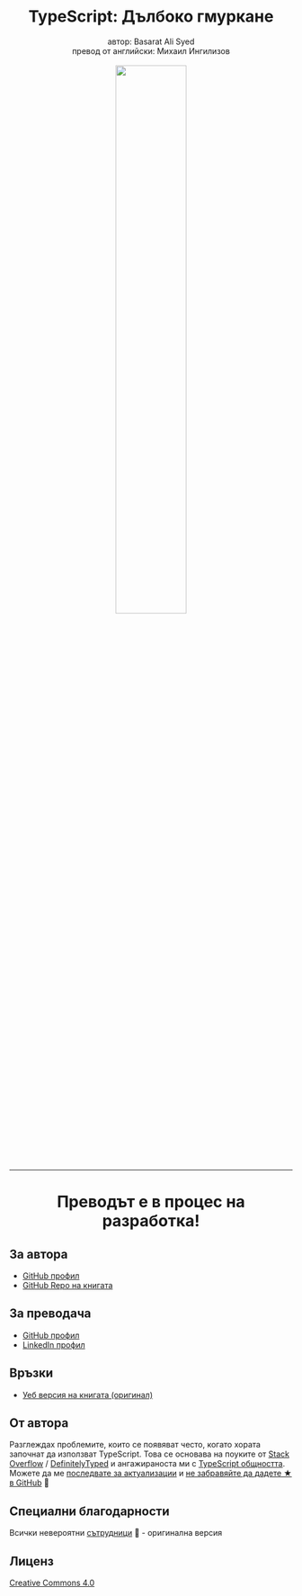 <div align="center">
  <h1>TypeScript: Дълбоко гмуркане</h1>
  <div>автор: Basarat Ali Syed</div>
  <div>превод от английски: Михаил Ингилизов</div>
  <br/>
  <img src="https://github.com/Ingilizov/typescript-book-bg/blob/master/cover.jpg?raw=true" width="50%"/>
  <hr/>
  <h1>Преводът е в процес на разработка!</h1>
</div>

## За автора

- [GitHub профил](https://github.com/basarat)
- [GitHub Repo на книгата](https://github.com/basarat/typescript-book)

## За преводача

- [GitHub профил](https://github.com/Ingilizov)
- [LinkedIn профил](http://www.linkedin.com/in/ingilizov)


## Връзки

- [Уеб версия на книгата (оригинал)](https://basarat.gitbook.io/typescript)

## Oт автора

Разглеждах проблемите, които се появяват често, когато хората започнат да използват TypeScript. Това се основава на поуките от [Stack Overflow](http://stackoverflow.com/tags/typescript/topusers) / [DefinitelyTyped](https://github.com/DefinitelyTyped/) и ангажираноста ми с [TypeScript общността](https://github.com/TypeStrong/). Можете да ме [последвате за актуализации](https://twitter.com/basarat) и [не забравяйте да дадете ★ в GitHub](https://github.com/basarat/typescript-book) 🌹




## Специални благодарности

Всички невероятни [сътрудници](https://github.com/basarat/typescript-book/graphs/contributors) 🌹 - оригинална версия

## Лиценз

[Creative Commons 4.0](https://creativecommons.org/licenses/by/4.0/)
